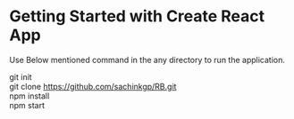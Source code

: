 # Getting Started with Create React App

Use Below mentioned command in the any directory to run the application.

git init <br/>
git clone https://github.com/sachinkgp/RB.git<br/>
npm install<br/>
npm start<br/>

